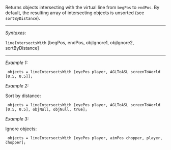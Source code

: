 Returns objects intersecting with the virtual line from `begPos` to `endPos`. By default, the resulting array of intersecting objects is unsorted (see ``sortByDistance``).


---
*Syntaxes:*

`lineIntersectsWith` [begPos, endPos, objIgnore1, objIgnore2, sortByDistance]

---
*Example 1:*

```sqf
_objects = lineIntersectsWith [eyePos player, AGLToASL screenToWorld [0.5, 0.5]];
```

*Example 2:*

Sort by distance:

```sqf
_objects = lineIntersectsWith [eyePos player, AGLToASL screenToWorld [0.5, 0.5], objNull, objNull, true];
```

*Example 3:*

Ignore objects:

```sqf
_objects = lineIntersectsWith [eyePos player, aimPos chopper, player, chopper];
```